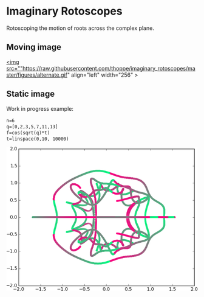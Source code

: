 # Imaginary Rotoscopes

Rotoscoping the motion of roots across the complex plane.

## Moving image

<a href="url"><img src=""https://raw.githubusercontent.com/thoppe/imaginary_rotoscopes/master/figures/alternate.gif" align="left" width="256" ></a>


## Static image
  
Work in progress example:

    n=6
    q=[0,2,3,5,7,11,13]
    f=cos(sqrt(q)*t)
    t=linspace(0,10, 10000)

![](figures/simple_6.png)
